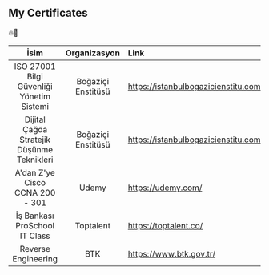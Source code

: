 ## My Certificates

🔥🚀

|                   İsim                     |    Organizasyon     |               Link                   |
| :----------------------------------------: | :-----------------: | :----------------------------------- |
| ISO 27001 Bilgi Güvenliği Yönetim Sistemi  | Boğaziçi Enstitüsü  | https://istanbulbogazicienstitu.com/ |
| Dijital Çağda Stratejik Düşünme Teknikleri | Boğaziçi Enstitüsü  | https://istanbulbogazicienstitu.com/ |
| A'dan Z'ye Cisco CCNA 200 - 301            | Udemy               | https://udemy.com/                   |
| İş Bankası ProSchool IT Class              | Toptalent           | https://toptalent.co/                |
| Reverse Engineering                        | BTK                 | https://www.btk.gov.tr/              |  